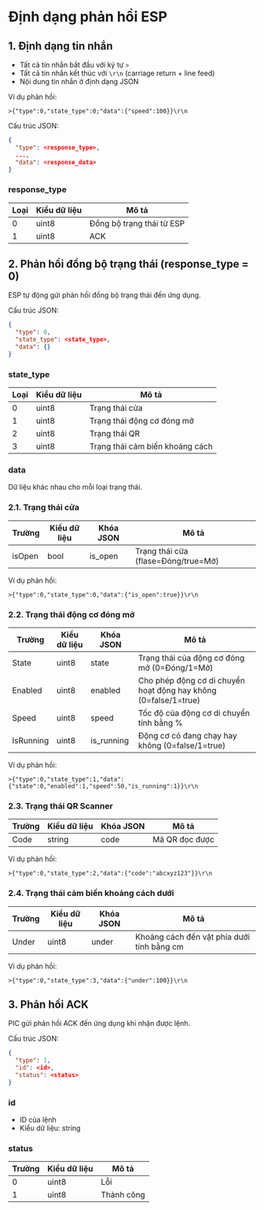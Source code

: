 # Định dạng phản hồi ESP

## 1. Định dạng tin nhắn

- Tất cả tin nhắn bắt đầu với ký tự `>`
- Tất cả tin nhắn kết thúc với `\r\n` (carriage return + line feed)
- Nội dung tin nhắn ở định dạng JSON

Ví dụ phản hồi:
```
>{"type":0,"state_type":0;"data":{"speed":100}}\r\n

```

Cấu trúc JSON:
```json
{
  "type": <response_type>,
  ...,
  "data": <response_data> 
}
```

### response_type

| Loại | Kiểu dữ liệu | Mô tả                     |
|------|--------------|---------------------------|
| 0    | uint8        | Đồng bộ trạng thái từ ESP |
| 1    | uint8        | ACK                       |

## 2. Phản hồi đồng bộ trạng thái (response_type = 0)

ESP tự động gửi phản hồi đồng bộ trạng thái đến ứng dụng.

Cấu trúc JSON:
```json
{
  "type": 0,
  "state_type": <state_type>,
  "data": {}
}
```

### state_type

| Loại | Kiểu dữ liệu | Mô tả                           |
|------|--------------|---------------------------------|
| 0    | uint8        | Trạng thái cửa                  |
| 1    | uint8        | Trạng thái động cơ đóng mở      |
| 2    | uint8        | Trạng thái QR                   |
| 3    | uint8        | Trạng thái cảm biến khoảng cách |

### data

Dữ liệu khác nhau cho mỗi loại trạng thái.

### 2.1. Trạng thái cửa

| Trường | Kiểu dữ liệu | Khóa JSON | Mô tả |
|-------|-----------|----------|-------------|
| isOpen | bool | is_open | Trạng thái cửa (flase=Đóng/true=Mở) |


Ví dụ phản hồi:
```
>{"type":0,"state_type":0,"data":{"is_open":true}}\r\n
```

### 2.2. Trạng thái động cơ đóng mở

| Trường | Kiểu dữ liệu | Khóa JSON | Mô tả |
|-------|-----------|----------|-------------|
| State | uint8 | state | Trạng thái của động cơ đóng mở (0=Đóng/1=Mở) |
| Enabled | uint8 | enabled | Cho phép động cơ di chuyển hoạt động hay không (0=false/1=true) |
| Speed | uint8 | speed | Tốc độ của động cơ di chuyển tính bằng % |
| IsRunning | uint8 | is_running | Động cơ có đang chạy hay không (0=false/1=true) |


Ví dụ phản hồi:
```
>{"type":0,"state_type":1,"data":{"state":0,"enabled":1,"speed":50,"is_running":1}}\r\n
```

### 2.3. Trạng thái QR Scanner

| Trường | Kiểu dữ liệu | Khóa JSON | Mô tả |
|-------|-----------|----------|-------------|
| Code | string | code | Mã QR đọc được |

Ví dụ phản hồi:
```
>{"type":0,"state_type":2,"data":{"code":"abcxyz123"}}\r\n
```

### 2.4. Trạng thái cảm biến khoảng cách dưới

| Trường | Kiểu dữ liệu | Khóa JSON | Mô tả |
|-------|-----------|----------|-------------|
| Under | uint8 | under | Khoảng cách đến vật phía dưới tính bằng cm |

Ví dụ phản hồi:
```
>{"type":0,"state_type":3,"data":{"under":100}}\r\n
```

## 3. Phản hồi ACK

PIC gửi phản hồi ACK đến ứng dụng khi nhận được lệnh.

Cấu trúc JSON:
```json
{
  "type": 1,
  "id": <id>,
  "status": <status>
}
```

### id

- ID của lệnh
- Kiểu dữ liệu: string

### status

| Trường | Kiểu dữ liệu | Mô tả      |
|--------|--------------|------------|
| 0      | uint8        | Lỗi        |
| 1      | uint8        | Thành công |